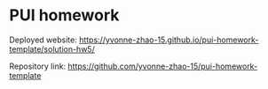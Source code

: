 # PUI homework

Deployed website: https://yvonne-zhao-15.github.io/pui-homework-template/solution-hw5/

Repository link: https://github.com/yvonne-zhao-15/pui-homework-template
